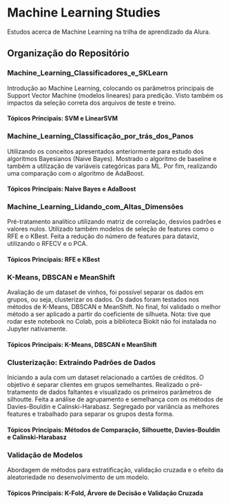 # Machine Learning Studies

Estudos acerca de Machine Learning na trilha de aprendizado da Alura.

## Organização do Repositório

### Machine_Learning_Classificadores_e_SKLearn

Introdução ao Machine Learning, colocando os parâmetros principais de Support Vector Machine (modelos lineares) para predição. Visto também os impactos da seleção correta dos arquivos de teste e treino.

#### Tópicos Principais: SVM e LinearSVM

### Machine_Learning_Classificação_por_trás_dos_Panos

Utilizando os conceitos apresentados anteriormente para estudo dos algoritmos Bayesianos (Naive Bayes). Mostrado o algoritmo de baseline e também a utilização de variáveis categóricas para ML. Por fim, realizando uma comparação com o algoritmo de AdaBoost.

#### Tópicos Principais: Naive Bayes e AdaBoost

### Machine_Learning_Lidando_com_Altas_Dimensões

Pré-tratamento analítico utilizando matriz de correlação, desvios padrões e valores nulos. Utilizado também modelos de seleção de features como o RFE e o KBest. Feita a redução do número de features para dataviz, utilizando o RFECV e o PCA.

#### Tópicos Principais: RFE e KBest

### K-Means, DBSCAN e MeanShift

Avaliação de um dataset de vinhos, foi possível separar os dados em grupos, ou seja, clusterizar os dados. Os dados foram testados nos métodos de K-Means, DBSCAN e MeanShift. No final, foi validado o melhor método a ser aplicado a partir do coeficiente de silhueta. 
Nota: tive que rodar este notebook no Colab, pois a biblioteca Biokit não foi instalada no Jupyter nativamente.

#### Tópicos Principais: K-Means, DBSCAN e MeanShift

### Clusterização: Extraindo Padrões de Dados

Iniciando a aula com um dataset relacionado a cartões de créditos. O objetivo é separar clientes em grupos semelhantes. Realizado o pré-tratamento de dados faltantes e visualizado os primeiros parâmetros de silhoutte. Feita a análise de agrupamento e semelhança com os métodos de Davies-Bouldin e Calinski-Harabasz. Segregado por variância as melhores features e trabalhado para separar os grupos desta forma.

#### Tópicos Principais: Métodos de Comparação, Silhouette, Davies-Bouldin e Calinski-Harabasz

### Validação de Modelos

Abordagem de métodos para estratificação, validação cruzada e o efeito da aleatoriedade no desenvolvimento de um modelo.

#### Tópicos Principais: K-Fold, Árvore de Decisão e Validação Cruzada
